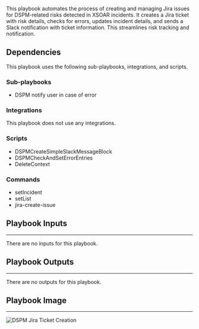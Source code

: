 This playbook automates the process of creating and managing Jira issues for DSPM-related risks detected in XSOAR incidents. It creates a Jira ticket with risk details, checks for errors, updates incident details, and sends a Slack notification with ticket information. This streamlines risk tracking and notification.

## Dependencies

This playbook uses the following sub-playbooks, integrations, and scripts.

### Sub-playbooks

* DSPM notify user in case of error

### Integrations

This playbook does not use any integrations.

### Scripts

* DSPMCreateSimpleSlackMessageBlock
* DSPMCheckAndSetErrorEntries
* DeleteContext

### Commands

* setIncident
* setList
* jira-create-issue

## Playbook Inputs

---
There are no inputs for this playbook.

## Playbook Outputs

---
There are no outputs for this playbook.

## Playbook Image

---

![DSPM Jira Ticket Creation](../doc_files/DSPM_Jira_Ticket_Creation.png)
